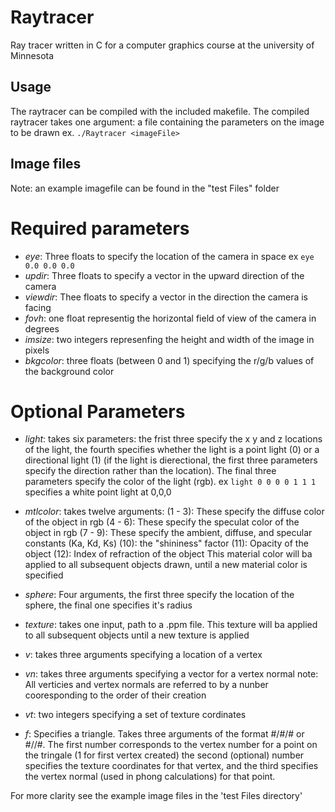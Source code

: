 # Raytracer
Ray tracer written in C for a computer graphics course at the university of Minnesota

Usage
-----
The raytracer can be compiled with the included makefile.
The compiled raytracer takes one argument: a file containing the parameters on the image to be drawn
ex. ```./Raytracer <imageFile>```

Image files
-----------
Note: an example imagefile can be found in the "test Files" folder
# Required parameters
- *eye*: Three floats to specify the location of the camera in space ex ```eye 0.0 0.0 0.0```
- *updir*: Three floats to specify a vector in the upward direction of the camera
- *viewdir*: Thee floats to specify a vector in the direction the camera is facing
- *fovh*: one float representig the horizontal field of view of the camera in degrees
- *imsize*: two integers represenfing the height and width of the image in pixels
- *bkgcolor*: three floats (between 0 and 1) specifying the r/g/b values of the background color

# Optional Parameters
- *light*: takes six parameters: the frist three specify the x y and z locations of the light, the fourth specifies whether the light is a point light (0) or a directional light (1) (if the light is dierectional, the first three parameters specify the direction rather than the location). The final three parameters specify the color of the light (rgb).
ex ```light 0 0 0 0 1 1 1``` specifies a white point light at 0,0,0 
- *mtlcolor*: takes twelve arguments:
    (1 - 3): These specify the diffuse color of the object in rgb
    (4 - 6): These specify the speculat color of the object in rgb
    (7 - 9): These specify the ambient, diffuse, and specular constants (Ka, Kd, Ks)
    (10): the "shininess" factor
    (11): Opacity of the object
    (12): Index of refraction of the object
    This material color will ba applied to all subsequent objects drawn, until a new material color is specified

- *sphere*: Four arguments, the first three specify the location of the sphere, the final one specifies it's radius
- *texture*: takes one input, path to a .ppm file. This texture will ba applied to all subsequent objects until a new texture is applied
- *v*: takes three arguments specifying a location of a vertex
- *vn*: takes three arguments specifying a vector for a vertex normal
    note: All verticies and vertex normals are referred to by a nunber cooresponding to the order of their creation
- *vt*: two integers specifying a set of texture cordinates
- *f*: Specifies a triangle. Takes three arguments of the format #/#/# or #//#. The first number corresponds to the vertex number for a point on the tringale (1 for first vertex created) the second (optional) number specifies the texture coordinates for that vertex, and the third specifies the vertex normal (used in phong calculations) for that point.

For more clarity see the example image files in the 'test Files directory'


